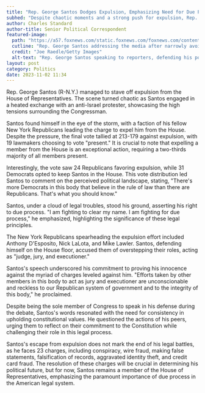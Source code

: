 ```yaml
---
title: "Rep. George Santos Dodges Expulsion, Emphasizing Need for Due Process"
subhed: "Despite chaotic moments and a strong push for expulsion, Rep. George Santos holds his ground in the House of Representatives."
author: Charles Standard
author-title: Senior Political Correspondent
featured-image: 
  path: "https://a57.foxnews.com/static.foxnews.com/foxnews.com/content/uploads/2023/10/720/405/GettyImages-1734001031.jpg?ve=1&tl=1"
  cutline: "Rep. George Santos addressing the media after narrowly avoiding expulsion from the House of Representatives."
  credit: "Joe Raedle/Getty Images"
  alt-text: "Rep. George Santos speaking to reporters, defending his position and emphasizing the importance of due process."
layout: post
category: Politics
date: 2023-11-02 11:34
---
```


Rep. George Santos (R-N.Y.) managed to stave off expulsion from the House of Representatives. The scene turned chaotic as Santos engaged in a heated exchange with an anti-Israel protester, showcasing the high tensions surrounding the Congressman.

Santos found himself in the eye of the storm, with a faction of his fellow New York Republicans leading the charge to expel him from the House. Despite the pressure, the final vote tallied at 213-179 against expulsion, with 19 lawmakers choosing to vote "present." It is crucial to note that expelling a member from the House is an exceptional action, requiring a two-thirds majority of all members present.

Interestingly, the vote saw 24 Republicans favoring expulsion, while 31 Democrats opted to keep Santos in the House. This vote distribution led Santos to comment on the perceived political landscape, stating, "There's more Democrats in this body that believe in the rule of law than there are Republicans. That's what you should know."

Santos, under a cloud of legal troubles, stood his ground, asserting his right to due process. "I am fighting to clear my name. I am fighting for due process," he emphasized, highlighting the significance of these legal principles.

The New York Republicans spearheading the expulsion effort included Anthony D'Esposito, Nick LaLota, and Mike Lawler. Santos, defending himself on the House floor, accused them of overstepping their roles, acting as "judge, jury, and executioner."

Santos's speech underscored his commitment to proving his innocence against the myriad of charges leveled against him. "Efforts taken by other members in this body to act as jury and executioner are unconscionable and reckless to our Republican system of government and to the integrity of this body," he proclaimed.

Despite being the sole member of Congress to speak in his defense during the debate, Santos's words resonated with the need for consistency in upholding constitutional values. He questioned the actions of his peers, urging them to reflect on their commitment to the Constitution while challenging their role in this legal process.

Santos's escape from expulsion does not mark the end of his legal battles, as he faces 23 charges, including conspiracy, wire fraud, making false statements, falsification of records, aggravated identity theft, and credit card fraud. The resolution of these charges will be crucial in determining his political future, but for now, Santos remains a member of the House of Representatives, emphasizing the paramount importance of due process in the American legal system.
